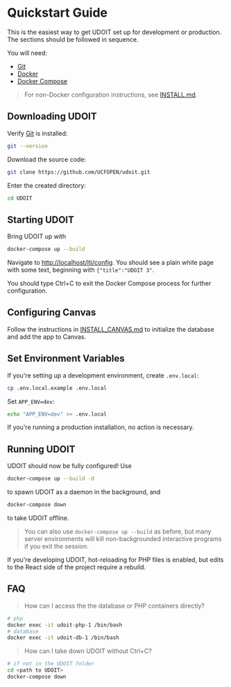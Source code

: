 # Quickstart Guide

This is the easiest way to get UDOIT set up for development or production. The sections should be followed in sequence.

You will need:

- [Git](https://git-scm.com/downloads)
- [Docker](https://docs.docker.com/get-docker/)
- [Docker Compose](https://docs.docker.com/compose/install/)

> For non-Docker configuration instructions, see [INSTALL.md](./INSTALL.md).

## Downloading UDOIT

Verify [Git](https://git-scm.com/downloads) is installed:
```bash
git --version
```

Download the source code:
```bash
git clone https://github.com/UCFOPEN/udoit.git
```

Enter the created directory:
```bash
cd UDOIT
```

## Starting UDOIT

Bring UDOIT up with
```bash
docker-compose up --build
```

Navigate to [http://localhost/lti/config](http://localhost/lti/config). You should see a plain white page with some text, beginning with `{"title":"UDOIT 3"`.

You should type Ctrl+C to exit the Docker Compose process for further configuration.

## Configuring Canvas

Follow the instructions in [INSTALL_CANVAS.md](./INSTALL_CANVAS.md) to initialize the database and add the app to Canvas.

## Set Environment Variables

If you're setting up a development environment, create `.env.local`:

```bash
cp .env.local.example .env.local
```

Set `APP_ENV=dev`:

```bash
echo "APP_ENV=dev" >> .env.local
```

If you're running a production installation, no action is necessary.

## Running UDOIT

UDOIT should now be fully configured! Use

```bash
docker-compose up --build -d
```

to spawn UDOIT as a daemon in the background, and

```bash
docker-compose down
```

to take UDOIT offline.

> You can also use `docker-compose up --build` as before, but many server environments will kill non-backgrounded interactive programs if you exit the session.

If you're developing UDOIT, hot-reloading for PHP files is enabled, but edits to the React side of the project require a rebuild.

## FAQ

> How can I access the the database or PHP containers directly?

```bash
# php
docker exec -it udoit-php-1 /bin/bash
# database
docker exec -it udoit-db-1 /bin/bash
```

> How can I take down UDOIT without Ctrl+C?

```bash
# if not in the UDOIT folder
cd <path to UDOIT>
docker-compose down
```
